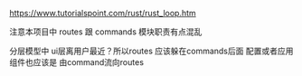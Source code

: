 https://www.tutorialspoint.com/rust/rust_loop.htm

注意本项目中 
routes 跟 commands 模块职责有点混乱

分层模型中 ui层离用户最近？所以routes 应该躲在commands后面 配置或者应用组件也应该是
由command流向routes